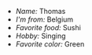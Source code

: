 - *Name:* Thomas
- *I'm from:* Belgium
- *Favorite food:* Sushi
- *Hobby:* Singing
- *Favorite color:* Green
